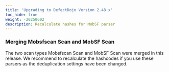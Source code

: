 ```yaml
---
title: 'Upgrading to DefectDojo Version 2.48.x'
toc_hide: true
weight: -20250602
description: Recalculate hashes for MobSF parser
---
```

### Merging Mobsfscan Scan and MobSF Scan

The two scan types Mobsfscan Scan and MobSF Scan were merged in this release. We recommend to recalculate the hashcodes if you use these parsers as the deduplication settings have been changed.